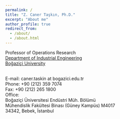 ```yaml
---
permalink: /
title: "Z. Caner Taşkın, Ph.D."
excerpt: "About me"
author_profile: true
redirect_from: 
  - /about/
  - /about.html
---
```


Professor of Operations Research <br>
[Department of Industrial Engineering](https://ie.bogazici.edu.tr) <br>
[Boğaziçi University](https://www.bogazici.edu.tr) <br>

<br>
E-mail: caner.taskin at bogazici.edu.tr <br>
Phone: +90 (212) 359 7074 <br>
Fax: +90 (212) 265 1800 <br>
Office: <br>
Boğaziçi Üniversitesi Endüstri Müh. Bölümü <br> 
Mühendislik Fakültesi Binası (Güney Kampüs) M4017 <br>
34342, Bebek, İstanbul
